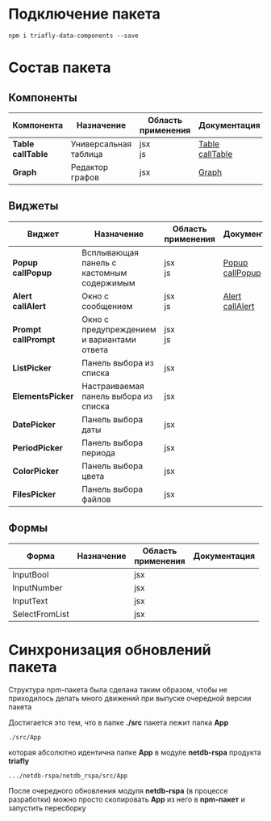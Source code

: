 # Подключение пакета

    npm i triafly-data-components --save

# Состав пакета
## Компоненты

| **Компонента**                  | Назначение            | Область<br/>применения | Документация                                                        |
|-----------------------------|-----------------------|------------------------|---------------------------------------------------------------------|
| **Table**<br/>**callTable** | Универсальная таблица | jsx<br/>js             | [Table<br/>callTable](src/App/components/Table/doc/TABLE.md#TABLE) |
| **Graph**                    | Редактор графов       | jsx                    |           [Graph](src/App/components/Graph/doc/GRAPH.md#GRAPH)                                                          |

## Виджеты

| **Виджет**                    | Назначение                                 | Область<br/>применения | Документация                                                    |
|-------------------------------|--------------------------------------------|------------------------|-----------------------------------------------------------------|
| **Popup**<br/>**callPopup**   | Всплывающая панель с кастомным содержимым      | jsx<br/>js  | [Popup<br/>callPopup](src/App/widgets/Popup/doc/POPUP.md#POPUP) |
| **Alert**<br/>**callAlert**   | Окно с сообщением                          | jsx<br/>js  | [Alert<br/>callAlert](src/App/widgets/Alert/doc/ALERT.md#ALERT) |
| **Prompt**<br/>**callPrompt** | Окно с предупреждением и вариантами ответа |  jsx<br/>js  |                                                                 |
| **ListPicker**                | Панель выбора из списка                    |  jsx  |                                                                 |
| **ElementsPicker**            | Настраиваемая панель выбора из списка      |  jsx  |                                                                 |
| **DatePicker**                | Панель выбора даты                         |  jsx  |                                                                 |
| **PeriodPicker**              | Панель выбора периода                      |  jsx  |                                                                 |
| **ColorPicker**               | Панель выбора цвета                        |  jsx  |                                                                 |
| **FilesPicker**               | Панель выбора файлов                       |  jsx  |                                                                 |

## Формы
| **Форма**                     | Назначение                                 | Область<br/>применения | Документация                                                        |
|-------------------------------|--------------------------------------------|------------------------|---------------------------------------------------------------------|
| InputBool   |      | jsx |  |
| InputNumber   |      | jsx |  |
| InputText   |      | jsx |  |
| SelectFromList   |      | jsx |  |



# Синхронизация обновлений пакета

Структура npm-пакета была сделана таким образом, чтобы
не приходилось делать много движений при выпуске очередной версии пакета

Достигается это тем, что в папке **./src** пакета лежит папка **App**

    ./src/App

которая
абсолютно идентична папке **App** в модуле **netdb-rspa** продукта **triafly**

    .../netdb-rspa/netdb_rspa/src/App

После очередного обновления модуля **netdb-rspa** (в процессе разработки)
можно просто скопировать **App** из него в **npm-пакет** и запустить пересборку



